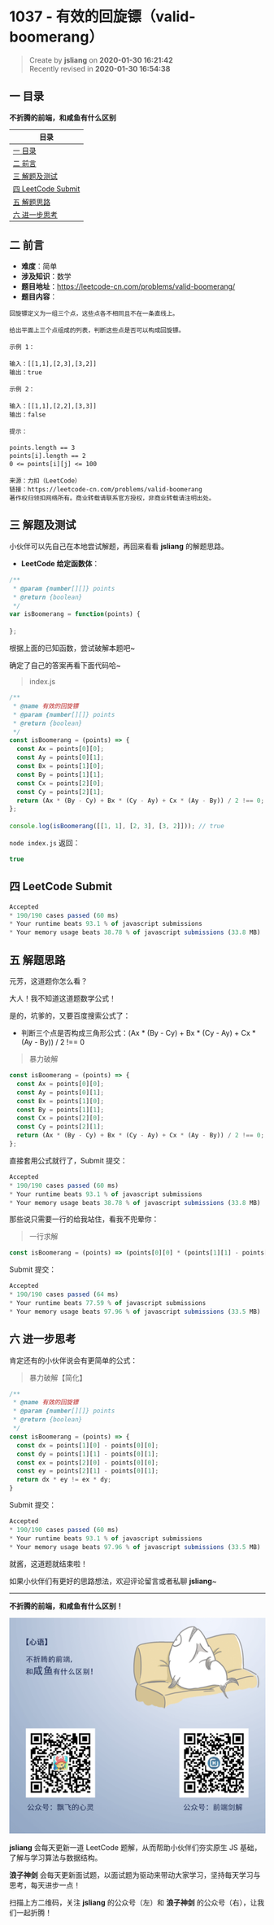 1037 - 有效的回旋镖（valid-boomerang）
===

> Create by **jsliang** on **2020-01-30 16:21:42**  
> Recently revised in **2020-01-30 16:54:38**

## 一 目录

**不折腾的前端，和咸鱼有什么区别**

| 目录 |
| --- | 
| [一 目录](#chapter-one) | 
| [二 前言](#chapter-two) |
| [三 解题及测试](#chapter-three) |
| [四 LeetCode Submit](#chapter-four) |
| [五 解题思路](#chapter-five) |
| [六 进一步思考](#chapter-six) |

## 二 前言



* **难度**：简单
* **涉及知识**：数学
* **题目地址**：https://leetcode-cn.com/problems/valid-boomerang/
* **题目内容**：

```
回旋镖定义为一组三个点，这些点各不相同且不在一条直线上。

给出平面上三个点组成的列表，判断这些点是否可以构成回旋镖。

示例 1：

输入：[[1,1],[2,3],[3,2]]
输出：true

示例 2：

输入：[[1,1],[2,2],[3,3]]
输出：false

提示：

points.length == 3
points[i].length == 2
0 <= points[i][j] <= 100

来源：力扣（LeetCode）
链接：https://leetcode-cn.com/problems/valid-boomerang
著作权归领扣网络所有。商业转载请联系官方授权，非商业转载请注明出处。
```

## 三 解题及测试



小伙伴可以先自己在本地尝试解题，再回来看看 **jsliang** 的解题思路。

* **LeetCode 给定函数体**：

```js
/**
 * @param {number[][]} points
 * @return {boolean}
 */
var isBoomerang = function(points) {
    
};
```

根据上面的已知函数，尝试破解本题吧~

确定了自己的答案再看下面代码哈~

> index.js

```js
/**
 * @name 有效的回旋镖
 * @param {number[][]} points
 * @return {boolean}
 */
const isBoomerang = (points) => {
  const Ax = points[0][0];
  const Ay = points[0][1];
  const Bx = points[1][0];
  const By = points[1][1];
  const Cx = points[2][0];
  const Cy = points[2][1];
  return (Ax * (By - Cy) + Bx * (Cy - Ay) + Cx * (Ay - By)) / 2 !== 0;
};

console.log(isBoomerang([[1, 1], [2, 3], [3, 2]])); // true
```

`node index.js` 返回：

```js
true
```

## 四 LeetCode Submit



```js
Accepted
* 190/190 cases passed (60 ms)
* Your runtime beats 93.1 % of javascript submissions
* Your memory usage beats 38.78 % of javascript submissions (33.8 MB)
```

## 五 解题思路



元芳，这道题你怎么看？

大人！我不知道这道题数学公式！

是的，坑爹的，又要百度搜索公式了：

* 判断三个点是否构成三角形公式：(Ax * (By - Cy) + Bx * (Cy - Ay) + Cx * (Ay - By)) / 2 !== 0

> 暴力破解

```js
const isBoomerang = (points) => {
  const Ax = points[0][0];
  const Ay = points[0][1];
  const Bx = points[1][0];
  const By = points[1][1];
  const Cx = points[2][0];
  const Cy = points[2][1];
  return (Ax * (By - Cy) + Bx * (Cy - Ay) + Cx * (Ay - By)) / 2 !== 0;
};
```

直接套用公式就行了，Submit 提交：

```js
Accepted
* 190/190 cases passed (60 ms)
* Your runtime beats 93.1 % of javascript submissions
* Your memory usage beats 38.78 % of javascript submissions (33.8 MB)
```

那些说只需要一行的给我站住，看我不兜晕你：

> 一行求解

```js
const isBoomerang = (points) => (points[0][0] * (points[1][1] - points[2][1]) + points[1][0] * (points[2][1] - points[0][1]) + points[2][0] * (points[0][1] - points[1][1])) / 2 !== 0;
```

Submit 提交：

```js
Accepted
* 190/190 cases passed (64 ms)
* Your runtime beats 77.59 % of javascript submissions
* Your memory usage beats 97.96 % of javascript submissions (33.5 MB)
```

## 六 进一步思考



肯定还有的小伙伴说会有更简单的公式：

> 暴力破解【简化】

```js
/**
 * @name 有效的回旋镖
 * @param {number[][]} points
 * @return {boolean}
 */
const isBoomerang = (points) => {
  const dx = points[1][0] - points[0][0];
  const dy = points[1][1] - points[0][1];
  const ex = points[2][0] - points[0][0];
  const ey = points[2][1] - points[0][1];
  return dx * ey != ex * dy;
}
```

Submit 提交：

```js
Accepted
* 190/190 cases passed (60 ms)
* Your runtime beats 93.1 % of javascript submissions
* Your memory usage beats 97.96 % of javascript submissions (33.5 MB)
```

就酱，这道题就结束啦！

如果小伙伴们有更好的思路想法，欢迎评论留言或者私聊 **jsliang**~

---

**不折腾的前端，和咸鱼有什么区别！**

![图](../../../public-repertory/img/z-index-small.png)

**jsliang** 会每天更新一道 LeetCode 题解，从而帮助小伙伴们夯实原生 JS 基础，了解与学习算法与数据结构。

**浪子神剑** 会每天更新面试题，以面试题为驱动来带动大家学习，坚持每天学习与思考，每天进步一点！

扫描上方二维码，关注 **jsliang** 的公众号（左）和 **浪子神剑** 的公众号（右），让我们一起折腾！

